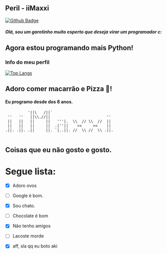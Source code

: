 ## Peril - iiMaxxi
<badges>

[![Github Badge](https://img.shields.io/badge/-Github-000?style=flat-square&logo=Github&logoColor=white&link=https://github.com/fagnerpsantos)](https://github.com/Isqne)

</badges>

##### Olá, sou um garotinho muito esperto que deseja virar um programador c:


<p>
  <h2>Agora estou programando mais Python!</h2>
</p>

### Info do meu perfil

[![Top Langs](https://github-readme-stats.vercel.app/api/top-langs/?username=iimaxxi&layout=compact)](https://github.com/iiMaxxi/GrabberTool)


## Adoro comer macarrão e Pizza 🥰!
#### Eu programo desde dos 8 anos.
```
          '||\   /||`                            
 ''   ''   ||\\.//||                         ''  
 ||   ||   ||     ||   '''|.  \\  // \\  //  ||  
 ||   ||   ||     ||  .|''||    ><     ><    ||  
.||. .||. .||     ||. `|..||. //  \\ //  \\ .||. 
   
```

## Coisas que eu não gosto e gosto.


# Segue lista:

- [x] Adoro ovos
- [ ] Google é bom.
- [x] Sou chato.
- [ ] Chocolate é bom
- [x] Não tenho amigos
- [ ] Lacoste morde
- [x] aff, sla qq eu boto aki



